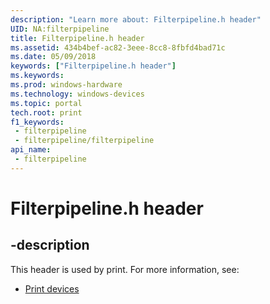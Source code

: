 ```yaml
---
description: "Learn more about: Filterpipeline.h header"
UID: NA:filterpipeline
title: Filterpipeline.h header
ms.assetid: 434b4bef-ac82-3eee-8cc8-8fbfd4bad71c
ms.date: 05/09/2018
keywords: ["Filterpipeline.h header"]
ms.keywords: 
ms.prod: windows-hardware
ms.technology: windows-devices
ms.topic: portal
tech.root: print
f1_keywords:
 - filterpipeline
 - filterpipeline/filterpipeline
api_name:
 - filterpipeline
---
```


# Filterpipeline.h header


## -description

This header is used by print. For more information, see:

- [Print devices](../_print/index.md)

